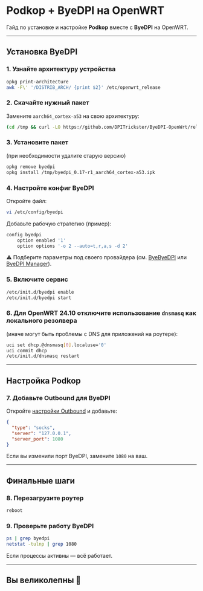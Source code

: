 # Podkop + ByeDPI на OpenWRT

Гайд по установке и настройке **Podkop** вместе с **ByeDPI** на OpenWRT.

---

## Установка ByeDPI

### 1. Узнайте архитектуру устройства

```sh
opkg print-architecture
awk -F\' '/DISTRIB_ARCH/ {print $2}' /etc/openwrt_release
```

### 2. Скачайте нужный пакет

Замените `aarch64_cortex-a53` на свою архитектуру:

```sh
(cd /tmp && curl -LO https://github.com/DPITrickster/ByeDPI-OpenWrt/releases/download/v0.17.2-24.10/byedpi_0.17.2-r1_aarch64_cortex-a53.ipk)
```

### 3. Установите пакет

(при необходимости удалите старую версию)

```sh
opkg remove byedpi
opkg install /tmp/byedpi_0.17-r1_aarch64_cortex-a53.ipk
```

### 4. Настройте конфиг ByeDPI

Откройте файл:

```sh
vi /etc/config/byedpi
```

Добавьте рабочую стратегию (пример):

```sh
config byedpi
    option enabled '1'
    option options '-o 2 --auto=t,r,a,s -d 2'
```

⚠️ Подберите параметры под своего провайдера (см. [ByeByeDPI](https://github.com/romanvht/ByeByeDPI) или [ByeDPI Manager](https://github.com/romanvht/ByeDPIManager)).

### 5. Включите сервис

```sh
/etc/init.d/byedpi enable
/etc/init.d/byedpi start
```

### 6. Для OpenWRT 24.10 отключите использование `dnsmasq` как локального резолвера

(иначе могут быть проблемы с DNS для приложений на роутере):

```sh
uci set dhcp.@dnsmasq[0].localuse='0'
uci commit dhcp
/etc/init.d/dnsmasq restart
```

---

## Настройка Podkop

### 7. Добавьте Outbound для ByeDPI

Откройте [настройки Outbound](https://podkop.net/docs/ownoutbound/) и добавьте:

```json
{
  "type": "socks",
  "server": "127.0.0.1",
  "server_port": 1080
}
```

Если вы изменили порт ByeDPI, замените `1080` на ваш.

---

## Финальные шаги

### 8. Перезагрузите роутер

```sh
reboot
```

### 9. Проверьте работу ByeDPI

```sh
ps | grep byedpi
netstat -tulnp | grep 1080
```

Если процессы активны — всё работает.

---

## Вы великолепны 🚀
